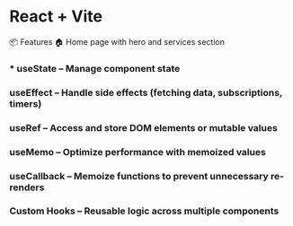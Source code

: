 # React + Vite

📦 Features
🏠 Home page with hero and services section

### * useState – Manage component state

### useEffect – Handle side effects (fetching data, subscriptions, timers)

### useRef – Access and store DOM elements or mutable values

### useMemo – Optimize performance with memoized values

### useCallback – Memoize functions to prevent unnecessary re-renders

### Custom Hooks – Reusable logic across multiple components
